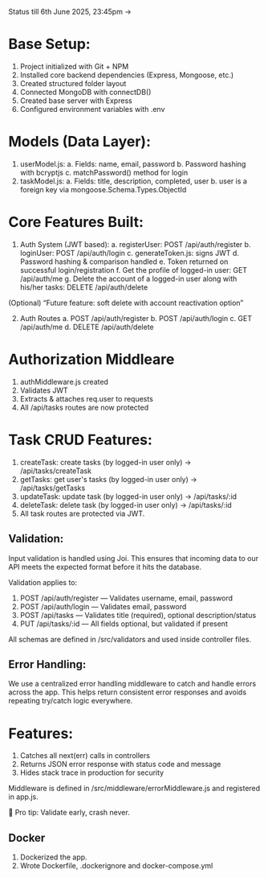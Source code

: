 Status till 6th June 2025, 23:45pm ->

# Base Setup:
1. Project initialized with Git + NPM
2. Installed core backend dependencies (Express, Mongoose, etc.)
3. Created structured folder layout
4. Connected MongoDB with connectDB()
5. Created base server with Express
6. Configured environment variables with .env

# Models (Data Layer):
1. userModel.js:
a. Fields: name, email, password
b. Password hashing with bcryptjs
c. matchPassword() method for login
2. taskModel.js:
a. Fields: title, description, completed, user
b. user is a foreign key via mongoose.Schema.Types.ObjectId

# Core Features Built:
1. Auth System (JWT based):
a. registerUser: POST /api/auth/register
b. loginUser: POST /api/auth/login
c. generateToken.js: signs JWT
d. Password hashing & comparison handled
e. Token returned on successful login/registration
f. Get the profile of logged-in user: GET /api/auth/me
g. Delete the account of a logged-in user along with his/her tasks: DELETE /api/auth/delete

(Optional) “Future feature: soft delete with account reactivation option”

2. Auth Routes
a. POST /api/auth/register
b. POST /api/auth/login
c. GET /api/auth/me
d. DELETE /api/auth/delete

# Authorization Middleare
1. authMiddleware.js created
2. Validates JWT
3. Extracts & attaches req.user to requests
4. All /api/tasks routes are now protected

# Task CRUD Features:
1. createTask: create tasks (by logged-in user only) -> /api/tasks/createTask
2. getTasks: get user's tasks (by logged-in user only) -> /api/tasks/getTasks
3. updateTask: update task (by logged-in user only) -> /api/tasks/:id
4. deleteTask: delete task (by logged-in user only) -> /api/tasks/:id
5. All task routes are protected via JWT.

## Validation:
Input validation is handled using Joi. This ensures that incoming data to our API meets the expected format before it hits the database.

Validation applies to:

1. POST /api/auth/register — Validates username, email, password
2. POST /api/auth/login — Validates email, password
3. POST /api/tasks — Validates title (required), optional description/status
4. PUT /api/tasks/:id — All fields optional, but validated if present

All schemas are defined in /src/validators and used inside controller files.

## Error Handling:
We use a centralized error handling middleware to catch and handle errors across the app. This helps return consistent error responses and avoids repeating try/catch logic everywhere.

# Features:
1. Catches all next(err) calls in controllers
2. Returns JSON error response with status code and message
3. Hides stack trace in production for security

Middleware is defined in /src/middleware/errorMiddleware.js and registered in app.js.

🧪 Pro tip: Validate early, crash never.

## Docker
1. Dockerized the app.
2. Wrote Dockerfile, .dockerignore and docker-compose.yml